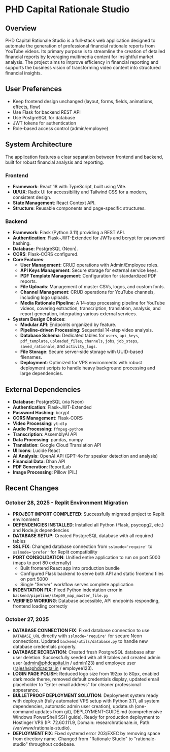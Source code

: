 # PHD Capital Rationale Studio

## Overview
PHD Capital Rationale Studio is a full-stack web application designed to automate the generation of professional financial rationale reports from YouTube videos. Its primary purpose is to streamline the creation of detailed financial reports by leveraging multimedia content for insightful market analysis. The project aims to improve efficiency in financial reporting and supports the business vision of transforming video content into structured financial insights.

## User Preferences
- Keep frontend design unchanged (layout, forms, fields, animations, effects, flow)
- Use Flask for backend REST API
- Use PostgreSQL for database
- JWT tokens for authentication
- Role-based access control (admin/employee)

## System Architecture
The application features a clear separation between frontend and backend, built for robust financial analysis and reporting.

### Frontend
- **Framework**: React 18 with TypeScript, built using Vite.
- **UI/UX**: Radix UI for accessibility and Tailwind CSS for a modern, consistent design.
- **State Management**: React Context API.
- **Structure**: Reusable components and page-specific structures.

### Backend
- **Framework**: Flask (Python 3.11) providing a REST API.
- **Authentication**: Flask-JWT-Extended for JWTs and bcrypt for password hashing.
- **Database**: PostgreSQL (Neon).
- **CORS**: Flask-CORS configured.
- **Core Features**:
    - **User Management**: CRUD operations with Admin/Employee roles.
    - **API Keys Management**: Secure storage for external service keys.
    - **PDF Template Management**: Configuration for standardized PDF reports.
    - **File Uploads**: Management of master CSVs, logos, and custom fonts.
    - **Channel Management**: CRUD operations for YouTube channels, including logo uploads.
    - **Media Rationale Pipeline**: A 14-step processing pipeline for YouTube videos, covering extraction, transcription, translation, analysis, and report generation, integrating various external services.
- **System Design Choices**:
    - **Modular API**: Endpoints organized by feature.
    - **Pipeline-driven Processing**: Sequential 14-step video analysis.
    - **Database Schema**: Dedicated tables for `users`, `api_keys`, `pdf_template`, `uploaded_files`, `channels`, `jobs`, `job_steps`, `saved_rationale`, and `activity_logs`.
    - **File Storage**: Secure server-side storage with UUID-based filenames.
    - **Deployment**: Optimized for VPS environments with robust deployment scripts to handle heavy background processing and large dependencies.

## External Dependencies
- **Database**: PostgreSQL (via Neon)
- **Authentication**: Flask-JWT-Extended
- **Password Hashing**: bcrypt
- **CORS Management**: Flask-CORS
- **Video Processing**: `yt-dlp`
- **Audio Processing**: `ffmpeg-python`
- **Transcription**: AssemblyAI API
- **Data Processing**: pandas, numpy
- **Translation**: Google Cloud Translation API
- **UI Icons**: Lucide React
- **AI Analysis**: OpenAI API (GPT-4o for speaker detection and analysis)
- **Financial Data**: Dhan API
- **PDF Generation**: ReportLab
- **Image Processing**: Pillow (PIL)

## Recent Changes

### October 28, 2025 - Replit Environment Migration
- **PROJECT IMPORT COMPLETED**: Successfully migrated project to Replit environment
- **DEPENDENCIES INSTALLED**: Installed all Python (Flask, psycopg2, etc.) and Node.js dependencies
- **DATABASE SETUP**: Created PostgreSQL database with all required tables
- **SSL FIX**: Changed database connection from `sslmode='require'` to `sslmode='prefer'` for Replit compatibility
- **PORT CONSOLIDATION**: Unified entire application to run on port 5000 (maps to port 80 externally)
  - Built frontend React app into production bundle
  - Configured Flask backend to serve both API and static frontend files on port 5000
  - Single "Server" workflow serves complete application
- **INDENTATION FIX**: Fixed Python indentation error in `backend/pipeline/step09_map_master_file.py`
- **VERIFIED WORKING**: Database accessible, API endpoints responding, frontend loading correctly

### October 27, 2025
- **DATABASE CONNECTION FIX**: Fixed database connection to use `DATABASE_URL` directly with `sslmode='require'` for secure Neon connections. Updated `backend/utils/database.py` to handle new database credentials properly.
- **DATABASE RECREATION**: Created fresh PostgreSQL database after user deletion. Successfully seeded with all 9 tables and created admin user (admin@phdcapital.in / admin123) and employee user (rajesh@phdcapital.in / employee123).
- **LOGIN PAGE POLISH**: Reduced logo size from 192px to 80px, enabled dark mode theme, removed default credentials display, updated email placeholder to "Enter email address" for cleaner professional appearance.
- **BULLETPROOF DEPLOYMENT SOLUTION**: Deployment system ready with deploy.sh (fully automated VPS setup with Python 3.11, all system dependencies, automatic admin user creation), update.sh (one-command updates from git), DEPLOYMENT-GUIDE.md (comprehensive Windows PowerShell SSH guide). Ready for production deployment to Hostinger VPS (IP: 72.60.111.9, Domain: researchrationale.in, Path: /var/www/rationale-studio).
- **DEPLOYMENT FIX**: Fixed systemd error 203/EXEC by removing space from directory name. Changed from "Rationale Studio" to "rationale-studio" throughout codebase.